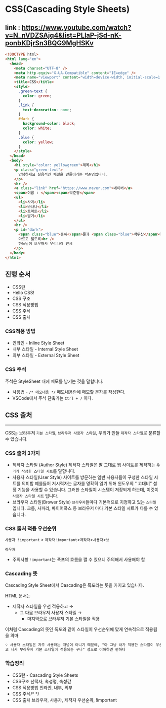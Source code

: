 # CSS(Cascading Style Sheets)

## link : https://www.youtube.com/watch?v=N_nVDZSAjq4&list=PLlaP-jSd-nK-ponbKDjrSn3BQG9MgHSKv
```html
<!DOCTYPE html>
<html lang="en">
  <head>
    <meta charset="UTF-8" />
    <meta http-equiv="X-UA-Compatible" content="IE=edge" />
    <meta name="viewport" content="width=device-width, initial-scale=1.0" />
    <title>CSS</title>
    <style>
      .green-text {
        color: green;
      }
      .link {
        text-decoration: none;
      }
      #dark {
        background-color: black;
        color: white;
      }
      .blue {
        color: yellow;
      }
    </style>
  </head>
  <body>
    <h1 style="color: yellowgreen">제목</h1>
    <p class="green-text">
      안녕하세요 실용적인 채널을 만들어가는 박준영입니다.
    </p>
    <hr />
    <a class="link" href="https://www.naver.com">네이버</a>
    <span>이름 : </span><span>박준영</span>
    <ul>
      <li>사과</li>
      <li>바나나</li>
      <li>토마토</li>
      <li>딸기</li>
    </ul>
    <hr />
    <p id="dark">
      <span class="blue">동해</span>물과 <span class="blue">백두산</span>이
      마르고 닳도록<br />
      하느님이 보우하사 우리나라 만세
    </p>
  </body>
</html>
```

## 진행 순서

- CSS란
- Hello CSS!
- CSS 구조
- CSS 적용방법
- CSS 주석
- CSS 출처

### CSS적용 방법

- 인라인 - Inline Style Sheet
- 내부 스타일 - Internal Style Sheet
- 외부 스타일 - External Style Sheet

### CSS 주석

주석은 StyleSheet 내에 메모를 남기는 것을 말합니다.

- 사용법 - `/* 메모내용 */` 메모내용란에 메모할 문자를 작성한다.
- VSCode에서 주석 단축기는 `Ctrl + /` 이다.

## CSS 출처

---

CSS는 브라우저 `기본 스타일`, `브라우저 사용자 스타일`, 우리가 만들 `제작자 스타일`로 분류할 수 있습니다.

### CSS 출처 3가지

- 제작자 스타일 (Author Style)
제작자 스타일은 말 그대로 웹 사이트를 제작하는 `우리가 작성한 스타일 시트`를 말합니다.
- 사용자 스타일(User Style)
사이트를 방문하는 일반 사용자들이 구성한 스타일 시트를 의미함
예를들어 저시력자는 글자를 명확히 읽기 위해 윈도우의 “ 고대비” 설정 기능을 사용할 수 있습니다. 그러한 스타일이 시스템이 저장되게 하는데, 이것이 `사용자 스타일 시트` 입니다.
- 브라우저 스타일(Brower Style)
`브라우저`들마다 기본적으로 지정하고 있는 `스타일` 입니다.
크롬, 사파리, 파이어폭스 등 브라우저 마다 기본 스타일 시트가 다를 수 있습니다.

### CSS 출처 적용 우선순위

`사용자 !important` > `제작자!important`>`제작자`>`사용자`>`브`

`라우저` 

- 주의사항
`!important`는 폭포의 흐름을 깰 수 있으니 주의해서 사용해야 함

### Cascading 뜻

Cascading Style Sheet에서 Cascading은 폭포라는 뜻을 가지고 있습니다.

HTML 문서는

- 제작자 스타일을 우선 적용하고 →
    - 그 다음 브라우저 사용자 스타일 →
        - 마지막으로 브라우저 기본 스타일을 적용

이처럼 Cascading의 뜻인 폭포와 같이 스타일이 우선순위에 맞게 연속적으로 적용됨을 의마

```html
💡 사용자 스타일은 자주 사용하는 개념이 아니기 때문에, "아 그냥 내가 적용한 스타일이 우선 적용되고 그리
고 나서 부라우저 기본 스타일이 적용되는 구나" 정도로 이해하면 편하다
```

### 학습정리

- CSS란 - Cascading Style Sheets
- CSS구조
선택자, 속성명, 속성값
- CSS 적용방법
인라인, 내부, 외부
- CSS 주석/* */
- CSS 출처
브라우저, 사용자, 제작자
우선순위, !important
